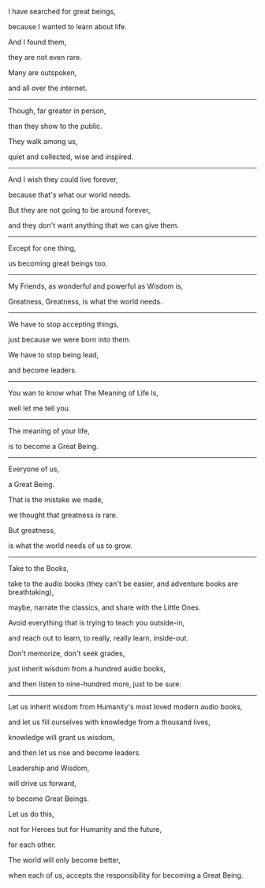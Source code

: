 I have searched for great beings,

because I wanted to learn about life.

And I found them,

they are not even rare.

Many are outspoken,

and all over the internet.

---

Though, far greater in person,

than they show to the public.

They walk among us,

quiet and collected, wise and inspired.

---

And I wish they could live forever,

because that's what our world needs.

But they are not going to be around forever,

and they don't want anything that we can give them.

---

Except for one thing,

us becoming great beings too.

---

My Friends, as wonderful and powerful as Wisdom is,

Greatness, Greatness, is what the world needs.

---

We have to stop accepting things,

just because we were born into them.

We have to stop being lead,

and become leaders.

---

You wan to know what The Meaning of Life Is,

well let me tell you.

---

The meaning of your life,

is to become a Great Being.

---

Everyone of us,

a Great Being.

That is the mistake we made,

we thought that greatness is rare.

But greatness,

is what the world needs of us to grow.

---

Take to the Books,

take to the audio books (they can't be easier, and adventure books are breathtaking),

maybe, narrate the classics, and share with the Little Ones.

Avoid everything that is trying to teach you outside-in,

and reach out to learn, to really, really learn, inside-out.

Don't memorize, don't seek grades,

just inherit wisdom from a hundred audio books,

and then listen to nine-hundred more, just to be sure.

---

Let us inherit wisdom from Humanity's most loved modern audio books,

and let us fill ourselves with knowledge from a thousand lives,

knowledge will grant us wisdom,

and then let us rise and become leaders.

Leadership and Wisdom,

will drive us forward,

to become Great Beings.

Let us do this,

not for Heroes but for Humanity and the future,

for each other.

The world will only become better,

when each of us, accepts the responsibility for becoming a Great Being.
